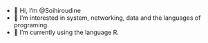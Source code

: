 - 👋 Hi, I’m @Soihiroudine
- 👀 I’m interested in system, networking, data and the languages of programing. 
- 🌱 I’m currently using the language R.
<!---
Cazers/Cazers is a ✨ special ✨ repository because its `README.md` (this file) appears on your GitHub profile.
You can click the Preview link to take a look at your changes.
--->
